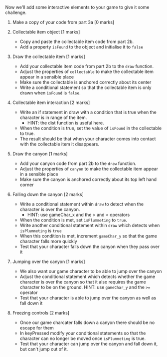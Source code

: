 Now we'll add some interactive elements to your game to give it some challenge.

1. Make a copy of your code from part 3a [0 marks]

2. Collectable item object [1 marks]

   - Copy and paste the collectable item code from part 2b.
   - Add a property `isFound` to the object and initialise it to `false`

3. Draw the collectable item [1 marks]

   - Add your collectable item code from part 2b to the `draw` function.
   - Adjust the properties of `collectable` to make the collectable item appear in a sensible place
   - Make sure the collectable is anchored correctly about its center
   - Write a conditional statement so that the collectable item is only drawn when `isFound` is `false`.

4. Collectable item interaction [2 marks]

   - Write an if statement in draw with a condition that is true when the character is in range of the item.
     - HINT: the dist function is useful here.
   - When the condition is true, set the value of `isFound` in the collectable to true.
   - The result should be that when your character comes into contact with the collectable item it disappears.

5. Draw the canyon [1 marks]

   - Add your canyon code from part 2b to the `draw` function.
   - Adjust the properties of `canyon` to make the collectable item appear in a sensible place
   - Make sure the canyon is anchored correctly about its top left hand corner

6. Falling down the canyon [2 marks]

   - Write a conditional statement within `draw` to detect when the character is over the canyon.
     - HINT: use gameChar_x and the > and < operators
   - When the condition is met, set `isPlummeting` to `true`.
   - Write another conditional statement within `draw` which detects when `isPlummeting` is `true`
   - When this condition is met, increment `gameChar_y` so that the game character falls more quickly
   - Test that your character falls down the canyon when they pass over it

7. Jumping over the canyon [1 marks]

   - We also want our game character to be able to jump over the canyon
   - Adjust the conditional statement which detects whether the game character is over the canyon so that it also requires the game character to be on the ground.
     HINT: use `gameChar_y` and the `>=` operator
   - Test that your character is able to jump over the canyon as well as fall down it

8. Freezing controls [2 marks]
   - Once our game charcater falls down a canyon there should be no escape for them
   - In keyPressed modify your conditional statements so that the character can no longer be moved once `isPlummeting` is true.
   - Test that your character can jump over the canyon and fall down it, but can't jump out of it.
